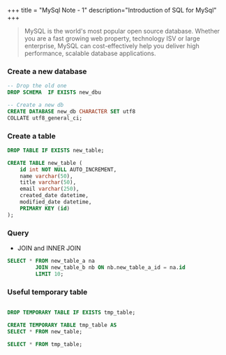 +++
title = "MySql Note - 1"
description="Introduction of SQL for MySql"
+++

> MySQL is the world's most popular open source database. Whether you are a fast growing web property, technology ISV or large enterprise, MySQL can cost-effectively help you deliver high performance, scalable database applications.

### Create a new database 

```sql
-- Drop the old one  
DROP SCHEMA  IF EXISTS new_dbu

-- Create a new db 
CREATE DATABASE new_db CHARACTER SET utf8 
COLLATE utf8_general_ci;

```

### Create a table

```sql
DROP TABLE IF EXISTS new_table; 

CREATE TABLE new_table (
    id int NOT NULL AUTO_INCREMENT,
    name varchar(50),
    title varchar(50),
    email varchar(250),
    created_date datetime,
    modified_date datetime,
    PRIMARY KEY (id)
);


```

### Query 

- JOIN and INNER JOIN

```sql
SELECT * FROM new_table_a na 
         JOIN new_table_b nb ON nb.new_table_a_id = na.id
         LIMIT 10;

```


### Useful temporary table

```sql

DROP TEMPORARY TABLE IF EXISTS tmp_table; 

CREATE TEMPORARY TABLE tmp_table AS 
SELECT * FROM new_table;

SELECT * FROM tmp_table;

```
